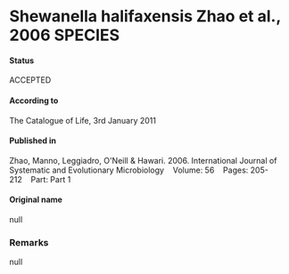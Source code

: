 # Shewanella halifaxensis Zhao et al., 2006 SPECIES

#### Status
ACCEPTED

#### According to
The Catalogue of Life, 3rd January 2011

#### Published in
Zhao, Manno, Leggiadro, O'Neill & Hawari. 2006. International Journal of Systematic and Evolutionary Microbiology    Volume: 56    Pages: 205-212    Part: Part 1

#### Original name
null

### Remarks
null